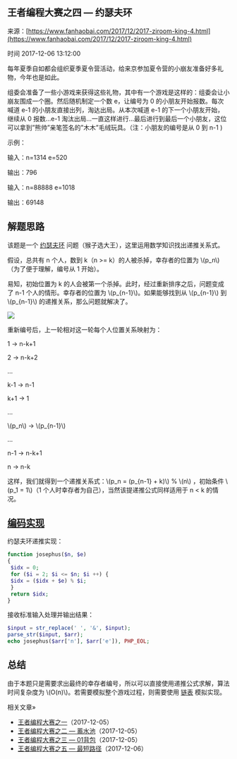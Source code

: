 <script type="text/javascript" src="http://localhost/MathJax/latest.js?config=default"></script>
## 王者编程大赛之四 — 约瑟夫环

来源：[https://www.fanhaobai.com/2017/12/2017-ziroom-king-4.html](https://www.fanhaobai.com/2017/12/2017-ziroom-king-4.html)

时间 2017-12-06 13:12:00

 
每年夏季自如都会组织夏季夏令营活动，给来京参加夏令营的小崩友准备好多礼物，今年也是如此。
 
组委会准备了一些小游戏来获得这些礼物，其中有一个游戏是这样的：组委会让小崩友围成一个圈。然后随机制定一个数 e，让编号为 0 的小朋友开始报数。每次喊道 e-1 的小朋友直接出列，淘达出局。从本次喊道 e-1 的下一个小朋友开始，继续从 0 报数…e-1 淘汰出局…一直这样进行…最后进行到最后一个小朋友，这位可以拿到”熊帅”亲笔签名的”木木”毛绒玩具。（注：小朋友的编号是从 0 到 n-1 )
 
示例：
 
输入：n=1314 e=520
 
输出：796
 
输入：n=88888 e=1018
 
输出：69148
 
## 解题思路 
 
该题是一个 [约瑟夫环][1] 问题（猴子选大王），这里运用数学知识找出递推关系式。
 
假设，总共有 n 个人，数到 k（n >= k）的人被杀掉，幸存者的位置为 \\(p_n\\)（为了便于理解，编号从 1 开始）。
 
易知，初始位置为 k 的人会被第一个杀掉。此时，经过重新排序之后，问题变成了 n-1 个人的情形。幸存者的位置为 \\(p_{n-1}\\)。如果能够找到从 \\(p_{n-1}\\) 到 \\(p_{n-1}\\) 的递推关系，那么问题就解决了。
 
![][0]
 
重新编号后，上一轮相对这一轮每个人位置关系映射为：
 
1 -> n-k+1
 
2 -> n-k+2
 
…
 
k-1 -> n-1
 
k+1 -> 1
 
…
 
\\(p_n\\) -> \\(p_{n-1}\\)
 
…
 
n-1 -> n-k+1
 
n -> n-k
 
这样，我们就得到一个递推关系式：\\(p_n = (p_{n-1} + k)\\) % \\(n\\)  ，初始条件 \\(p_1 = 1\\)（1 个人时幸存者为自己），当然该提递推公式同样适用于 n < k 的情况。
 
## [编码实现][2] 
 
约瑟夫环递推实现：

```php
function josephus($n, $e)
{
 $idx = 0;
 for ($i = 2; $i <= $n; $i ++) {
 $idx = ($idx + $e) % $i;
 }
 return $idx;
}


```

 
接收标准输入处理并输出结果：

```php
$input = str_replace(' ', '&', $input);
parse_str($input, $arr);
echo josephus($arr['n'], $arr['e']), PHP_EOL;


```

 
## 总结 
 
由于本题只是需要求出最终的幸存者编号，所以可以直接使用递推公式求解，算法时间复杂度为 \\(O(n)\\)。若需要模拟整个游戏过程，则需要使用 [链表][3] 模拟实现。
 
相关文章»

 
* [王者编程大赛之一][4]（2017-12-05）   
* [王者编程大赛之二 — 蓄水池][5]（2017-12-05）   
* [王者编程大赛之三 — 01背包][6]（2017-12-05）   
* [王者编程大赛之五 — 最短路径][7]（2017-12-06）   
 


[1]: https://zh.wikipedia.org/wiki/%E7%BA%A6%E7%91%9F%E5%A4%AB%E6%96%AF%E9%97%AE%E9%A2%98
[2]: https://github.com/fan-haobai/2017-ziroom-king/blob/master/src/6.php
[3]: http://blog.csdn.net/sxhelijian/article/details/9052891
[4]: https://www.fanhaobai.com/2017/12/2017-ziroom-king-1.html
[5]: https://www.fanhaobai.com/2017/12/2017-ziroom-king-2.html
[6]: https://www.fanhaobai.com/2017/12/2017-ziroom-king-3.html
[7]: https://www.fanhaobai.com/2017/12/2017-ziroom-king-5.html
[0]: ./img/a22Mfmz.png